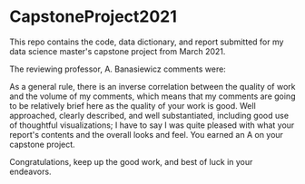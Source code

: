 # CapstoneProject2021
This repo contains the code, data dictionary, and report submitted for my data science master's capstone project from March 2021.

The reviewing professor, A. Banasiewicz comments were:

As a general rule, there is an inverse correlation between the quality of work and the volume of my comments, which means that my comments are going to be relatively brief here as the quality of your work is good. Well approached, clearly described, and well substantiated, including good use of thoughtful visualizations; I have to say I was quite pleased with what your report's contents and the overall looks and feel. You earned an A on your capstone project.

Congratulations, keep up the good work, and best of luck in your endeavors. 
